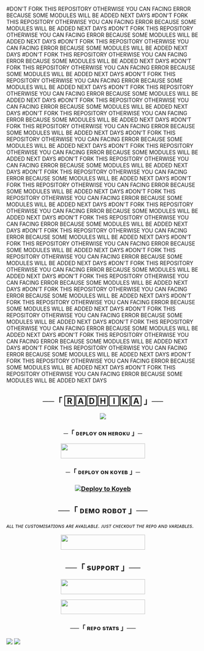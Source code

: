#DON'T FORK THIS REPOSITORY OTHERWISE YOU CAN FACING ERROR BECAUSE SOME MODULES WILL BE ADDED NEXT DAYS 
#DON'T FORK THIS REPOSITORY OTHERWISE YOU CAN FACING ERROR BECAUSE SOME MODULES WILL BE ADDED NEXT DAYS
#DON'T FORK THIS REPOSITORY OTHERWISE YOU CAN FACING ERROR BECAUSE SOME MODULES WILL BE ADDED NEXT DAYS 
#DON'T FORK THIS REPOSITORY OTHERWISE YOU CAN FACING ERROR BECAUSE SOME MODULES WILL BE ADDED NEXT DAYS
#DON'T FORK THIS REPOSITORY OTHERWISE YOU CAN FACING ERROR BECAUSE SOME MODULES WILL BE ADDED NEXT DAYS 
#DON'T FORK THIS REPOSITORY OTHERWISE YOU CAN FACING ERROR BECAUSE SOME MODULES WILL BE ADDED NEXT DAYS
#DON'T FORK THIS REPOSITORY OTHERWISE YOU CAN FACING ERROR BECAUSE SOME MODULES WILL BE ADDED NEXT DAYS 
#DON'T FORK THIS REPOSITORY OTHERWISE YOU CAN FACING ERROR BECAUSE SOME MODULES WILL BE ADDED NEXT DAYS
#DON'T FORK THIS REPOSITORY OTHERWISE YOU CAN FACING ERROR BECAUSE SOME MODULES WILL BE ADDED NEXT DAYS 
#DON'T FORK THIS REPOSITORY OTHERWISE YOU CAN FACING ERROR BECAUSE SOME MODULES WILL BE ADDED NEXT DAYS
#DON'T FORK THIS REPOSITORY OTHERWISE YOU CAN FACING ERROR BECAUSE SOME MODULES WILL BE ADDED NEXT DAYS 
#DON'T FORK THIS REPOSITORY OTHERWISE YOU CAN FACING ERROR BECAUSE SOME MODULES WILL BE ADDED NEXT DAYS
#DON'T FORK THIS REPOSITORY OTHERWISE YOU CAN FACING ERROR BECAUSE SOME MODULES WILL BE ADDED NEXT DAYS 
#DON'T FORK THIS REPOSITORY OTHERWISE YOU CAN FACING ERROR BECAUSE SOME MODULES WILL BE ADDED NEXT DAYS
#DON'T FORK THIS REPOSITORY OTHERWISE YOU CAN FACING ERROR BECAUSE SOME MODULES WILL BE ADDED NEXT DAYS 
#DON'T FORK THIS REPOSITORY OTHERWISE YOU CAN FACING ERROR BECAUSE SOME MODULES WILL BE ADDED NEXT DAYS
#DON'T FORK THIS REPOSITORY OTHERWISE YOU CAN FACING ERROR BECAUSE SOME MODULES WILL BE ADDED NEXT DAYS 
#DON'T FORK THIS REPOSITORY OTHERWISE YOU CAN FACING ERROR BECAUSE SOME MODULES WILL BE ADDED NEXT DAYS
#DON'T FORK THIS REPOSITORY OTHERWISE YOU CAN FACING ERROR BECAUSE SOME MODULES WILL BE ADDED NEXT DAYS 
#DON'T FORK THIS REPOSITORY OTHERWISE YOU CAN FACING ERROR BECAUSE SOME MODULES WILL BE ADDED NEXT DAYS
#DON'T FORK THIS REPOSITORY OTHERWISE YOU CAN FACING ERROR BECAUSE SOME MODULES WILL BE ADDED NEXT DAYS 
#DON'T FORK THIS REPOSITORY OTHERWISE YOU CAN FACING ERROR BECAUSE SOME MODULES WILL BE ADDED NEXT DAYS
#DON'T FORK THIS REPOSITORY OTHERWISE YOU CAN FACING ERROR BECAUSE SOME MODULES WILL BE ADDED NEXT DAYS 
#DON'T FORK THIS REPOSITORY OTHERWISE YOU CAN FACING ERROR BECAUSE SOME MODULES WILL BE ADDED NEXT DAYS
#DON'T FORK THIS REPOSITORY OTHERWISE YOU CAN FACING ERROR BECAUSE SOME MODULES WILL BE ADDED NEXT DAYS 
#DON'T FORK THIS REPOSITORY OTHERWISE YOU CAN FACING ERROR BECAUSE SOME MODULES WILL BE ADDED NEXT DAYS
#DON'T FORK THIS REPOSITORY OTHERWISE YOU CAN FACING ERROR BECAUSE SOME MODULES WILL BE ADDED NEXT DAYS 
#DON'T FORK THIS REPOSITORY OTHERWISE YOU CAN FACING ERROR BECAUSE SOME MODULES WILL BE ADDED NEXT DAYS
#DON'T FORK THIS REPOSITORY OTHERWISE YOU CAN FACING ERROR BECAUSE SOME MODULES WILL BE ADDED NEXT DAYS 
#DON'T FORK THIS REPOSITORY OTHERWISE YOU CAN FACING ERROR BECAUSE SOME MODULES WILL BE ADDED NEXT DAYS
#DON'T FORK THIS REPOSITORY OTHERWISE YOU CAN FACING ERROR BECAUSE SOME MODULES WILL BE ADDED NEXT DAYS 
#DON'T FORK THIS REPOSITORY OTHERWISE YOU CAN FACING ERROR BECAUSE SOME MODULES WILL BE ADDED NEXT DAYS



<h2 align="center">
    ──「 🅁🄰🄳🄷🄸🄺🄰 」──
</h2>
<p align="center">
  <img src="https://files.catbox.moe/iebw30.jpg">
</p>

<h3 align="center">
    ─「 ᴅᴇᴩʟᴏʏ ᴏɴ ʜᴇʀᴏᴋᴜ 」─
</h3>

<p align="center"><a href="https://dashboard.heroku.com/new?template=https://github.com/BABY-MUSIC/RADHIKA"> <img src="https://img.shields.io/badge/Deploy%20On%20Heroku-black?style=for-the-badge&logo=heroku" width="220" height="38.45"/></a></p>


<h3 align="center">
    ─「 ᴅᴇᴩʟᴏʏ ᴏɴ ᴋᴏʏᴇʙ 」─
</h3>

<h3 align="center">
    
[![Deploy to Koyeb](https://www.koyeb.com/static/images/deploy/button.svg)](https://app.koyeb.com/deploy?name=radhikachat888&type=git&repository=BABY-MUSIC%2FRADHIKA&branch=main&builder=dockerfile&env%5BAPI_HASH%5D=&env%5BAPI_ID%5D=&env%5BBOT_TOKEN%5D=%3A&env%5BMONGO_URL%5D=mongodb%2Bsrv%3A%2F%2FTEAMBABY01%3AUTTAMRATHORE09%40cluster0.vmjl9.mongodb.net%2F%3FretryWrites%3Dtrue%26w%3Dmajority%26appName%3DCluster0&env%5BOWNER_ID%5D=&ports=8000%3Bhttp%3B%2F)

</h3>

<h2 align="center"> ──「 ᴅᴇᴍᴏ ʀᴏʙᴏᴛ 」──</h2>
<i>ᴀʟʟ ᴛʜᴇ ᴄᴜsᴛᴏᴍɪsᴀᴛɪᴏɴs ᴀʀᴇ ᴀᴠᴀɪʟᴀʙʟᴇ. ᴊᴜsᴛ ᴄʜᴇᴄᴋᴏᴜᴛ ᴛʜᴇ ʀᴇᴘᴏ ᴀɴᴅ ᴠᴀʀɪᴀʙʟᴇs.</i>
<p align="center"><a href="https://t.me/RADHIKA_CHAT_RROBOT"> <img src="https://img.shields.io/badge/Check-Demo%20Robot-black?style=for-the-badge&logo=Telegram" width="220" height="39"/></a></p>


<h2 align="center"> ──「 sᴜᴘᴘᴏʀᴛ 」──</h2>
<p align="center"><a href="https://t.me/+OL6jdTL7JAJjYzVl"> <img src="https://img.shields.io/badge/Join-SUPPORT%20GROUP-black?style=for-the-badge&logo=Telegram" width="220" height="38.5"/></a></p>
<p align="center"><a href="https://t.me/BABY09_WORLD"> <img src="https://img.shields.io/badge/Join-SUPPORT%20CHANNEL-black?style=for-the-badge&logo=Telegram" width="220" height="38.5"/></a></p>

<h3 align="center">──「 ʀᴇᴘᴏ sᴛᴀᴛs 」──</h3>
<a href="https://github.com/BABY-MUSIC/RADHIKA"><img src="https://github-readme-stats.vercel.app/api/pin/?username=BABY-MUSIC&repo=RADHIKA&theme=chartreuse-blue"></a>

<img src="https://user-images.githubusercontent.com/73097560/115834477-dbab4500-a447-11eb-908a-139a6edaec5c.gif">
